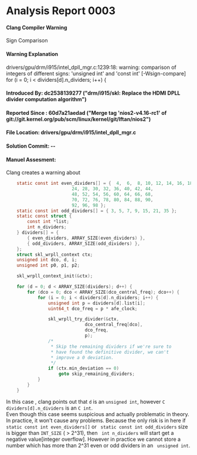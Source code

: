 # Analysis Report 0003 #  
#### Clang Compiler Warning ####  
Sign Comparison  
#### Warning Explanation ####  
drivers/gpu/drm/i915/intel_dpll_mgr.c:1239:18: warning: comparison of integers of different signs: 'unsigned int' and 'const int' [-Wsign-compare]  
                        for (i = 0; i < dividers[d].n_dividers; i++) {  
#### Introduced By: dc2538139277 ("drm/i915/skl: Replace the HDMI DPLL divider computation algorithm")  ####
#### Reported Since : 60d7a21aedad ("Merge tag 'nios2-v4.16-rc1' of git://git.kernel.org/pub/scm/linux/kernel/git/lftan/nios2")  ####
#### File Location: drivers/gpu/drm/i915/intel_dpll_mgr.c ####
#### Solution Commit: -- ####

#### Manuel Assesment: ####
Clang creates a warning about
```C
	static const int even_dividers[] = {  4,  6,  8, 10, 12, 14, 16, 18, 20,
					     24, 28, 30, 32, 36, 40, 42, 44,
					     48, 52, 54, 56, 60, 64, 66, 68,
					     70, 72, 76, 78, 80, 84, 88, 90,
					     92, 96, 98 };
	static const int odd_dividers[] = { 3, 5, 7, 9, 15, 21, 35 };
	static const struct {
		const int *list;
		int n_dividers;
	} dividers[] = {
		{ even_dividers, ARRAY_SIZE(even_dividers) },
		{ odd_dividers, ARRAY_SIZE(odd_dividers) },
	};
	struct skl_wrpll_context ctx;
	unsigned int dco, d, i;
	unsigned int p0, p1, p2;

	skl_wrpll_context_init(&ctx);

	for (d = 0; d < ARRAY_SIZE(dividers); d++) {
		for (dco = 0; dco < ARRAY_SIZE(dco_central_freq); dco++) {
			for (i = 0; i < dividers[d].n_dividers; i++) {
				unsigned int p = dividers[d].list[i];
				uint64_t dco_freq = p * afe_clock;

				skl_wrpll_try_divider(&ctx,
						      dco_central_freq[dco],
						      dco_freq,
						      p);
				/*
				 * Skip the remaining dividers if we're sure to
				 * have found the definitive divider, we can't
				 * improve a 0 deviation.
				 */
				if (ctx.min_deviation == 0)
					goto skip_remaining_dividers;
			}
		}
	}
```
In this case , clang points out that ``` d ``` is an ``` unsigned int ```, however ```C dividers[d].n_dividers``` is an ```C int```.  
Even though this case seems suspicious and actually problematic in theory. In practice, it won't cause any problems.   Because the only risk is in here if ``` static const int even_dividers[] ``` or ``` static const int odd_dividers``` size is bigger than ```INT_SIZE``` ( > 2^31), then ``` int n_dividers``` will start get a negative value[integer overflow]. However in practice we cannot store a number which has more than 2^31 even or odd dividers in an ``` unsigned int```.

